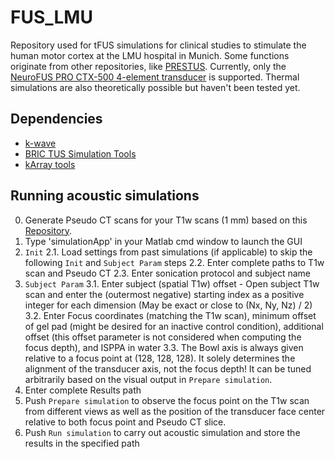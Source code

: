 # FUS_LMU
Repository used for tFUS simulations for clinical studies to stimulate the human motor cortex at the LMU hospital in Munich. Some functions originate from other repositories, like [PRESTUS](https://github.com/achetverikov/PRESTUS). Currently, only the [NeuroFUS PRO CTX-500 4-element transducer](https://brainbox-neuro.com/products/neurofus) is supported. Thermal simulations are also theoretically possible but haven't been tested yet.

## Dependencies
- [k-wave](http://www.k-wave.org)
- [BRIC TUS Simulation Tools](https://github.com/sitiny/BRIC_TUS_Simulation_Tools)
- [kArray tools](http://www.k-wave.org/downloads/kWaveArray_alpha_0.3.zip)

## Running acoustic simulations
0. Generate Pseudo CT scans for your T1w scans (1 mm) based on this [Repository](https://github.com/sitiny/mr-to-pct).
1. Type 'simulationApp' in your Matlab cmd window to launch the GUI
2. `Init`
   2.1. Load settings from past simulations (if applicable) to skip the following `Init` and `Subject Param` steps
   2.2. Enter complete paths to T1w scan and Pseudo CT
   2.3. Enter sonication protocol and subject name
3. `Subject Param`
   3.1. Enter subject (spatial T1w) offset - Open subject T1w scan and enter the (outermost negative) starting index as a positive integer for each dimension (May be exact or close to (Nx, Ny, Nz)  / 2)
   3.2. Enter Focus coordinates (matching the T1w scan), minimum offset of gel pad (might be desired for an inactive control condition), additional offset (this offset parameter is not considered when computing the focus depth), and ISPPA in water
   3.3. The Bowl axis is always given relative to a focus point at (128, 128, 128). It solely determines the alignment of the transducer axis, not the focus depth! It can be tuned arbitrarily based on the visual output in `Prepare simulation`.
4. Enter complete Results path
5. Push `Prepare simulation` to observe the focus point on the T1w scan from different views as well as the position of the transducer face center relative to both focus point and Pseudo CT slice.
6. Push `Run simulation` to carry out acoustic simulation and store the results in the specified path


